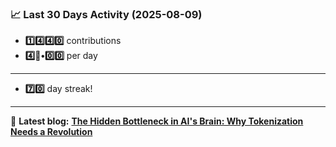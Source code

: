 <!--START_STATS-->
### 📈 Last 30 Days Activity (2025-08-09)  
- **1️⃣4️⃣4️⃣0️⃣** contributions  
- **4️⃣🎱•0️⃣0️⃣** per day
---
- **7️⃣0️⃣** day streak!
---
📝 **Latest blog:** [**The Hidden Bottleneck in AI's Brain: Why Tokenization Needs a Revolution**](https://andriak.com/blog/tokenization-revolution)
<!--END_STATS-->
